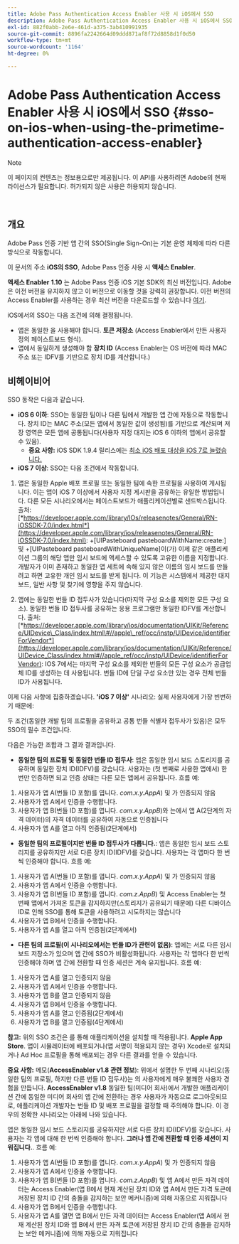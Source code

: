 ```yaml
---
title: Adobe Pass Authentication Access Enabler 사용 시 iOS에서 SSO
description: Adobe Pass Authentication Access Enabler 사용 시 iOS에서 SSO
exl-id: 882f0abb-2e6e-461d-a375-3ab410991935
source-git-commit: 8896fa2242664d09ddd871af8f72d8858d1f0d50
workflow-type: tm+mt
source-wordcount: '1164'
ht-degree: 0%

---
```


# Adobe Pass Authentication Access Enabler 사용 시 iOS에서 SSO {#sso-on-ios-when-using-the-primetime-authentication-access-enabler}

>[!NOTE]
>
>이 페이지의 컨텐츠는 정보용으로만 제공됩니다. 이 API를 사용하려면 Adobe의 현재 라이선스가 필요합니다. 허가되지 않은 사용은 허용되지 않습니다.

</br>

## 개요

Adobe Pass 인증 기반 앱 간의 SSO(Single Sign-On)는 기본 운영 체제에 따라 다른 방식으로 작동합니다.

이 문서의 주소 **iOS의 SSO**, Adobe Pass 인증 사용 시 **액세스 Enabler**.

**액세스 Enabler** **1.10** 는 Adobe Pass 인증 iOS 기본 SDK의 최신 버전입니다. Adobe은 이전 버전을 유지하지 않고 이 버전으로 이동할 것을 강력히 권장합니다. 이전 버전의 Access Enabler를 사용하는 경우 최신 버전을 다운로드할 수 있습니다 [여기](https://tve.zendesk.com/hc/en-us/articles/204963209-iOS-Native-AccessEnabler-Library).

iOS에서의 SSO는 다음 조건에 의해 결정됩니다.

- 앱은 동일한 을 사용해야 합니다. **토큰 저장소** (Access Enabler에서 만든 사용자 정의 페이스트보드 형식).
- 앱에서 동일하게 생성해야 함 **장치 ID** (Access Enabler는 OS 버전에 따라 MAC 주소 또는 IDFV를 기반으로 장치 ID를 계산합니다.)

## 비헤이비어

SSO 동작은 다음과 같습니다.

- **iOS 6 이하**: SSO는 동일한 팀이나 다른 팀에서 개발한 앱 간에 자동으로 작동합니다. 장치 ID는 MAC 주소(모든 앱에서 동일한 값이 생성됨)를 기반으로 계산되며 저장 영역은 모든 앱에 공통됩니다(사용자 지정 대지는 iOS 6 이하의 앱에서 공유할 수 있음).
   - **중요 사항:** iOS SDK 1.9.4 릴리스에는 [최소 iOS 배포 대상을 iOS 7로 늘렸습니다.](https://tve.zendesk.com/hc/en-us/articles/204963209-iOS-Native-AccessEnabler-Library)
- **iOS 7 이상**: SSO는 다음 조건에서 작동합니다.

1. 앱은 동일한 Apple 배포 프로필 또는 동일한 팀에 속한 프로필을 사용하여 게시됩니다. 이는 앱이 iOS 7 이상에서 사용자 지정 게시판을 공유하는 유일한 방법입니다. 다른 모든 시나리오에서는 페이스트보드가 애플리케이션별로 샌드박스됩니다. 출처: [*https://developer.apple.com/library/IOs/releasenotes/General/RN-iOSSDK-7.0/index.html*](https://developer.apple.com/library/ios/releasenotes/General/RN-iOSSDK-7.0/index.html): \+\[UIPasteboard pasteboardWithName:create:\] 및 +\[UIPasteboard pasteboardWithUniqueName\]이(가) 이제 같은 애플리케이션 그룹의 해당 앱만 임시 보드에 액세스할 수 있도록 고유한 이름을 지정합니다. 개발자가 이미 존재하고 동일한 앱 세트에 속해 있지 않은 이름의 임시 보드를 만들려고 하면 고유한 개인 임시 보드를 받게 됩니다. 이 기능은 시스템에서 제공한 대지보드, 일반 사항 및 찾기에 영향을 주지 않습니다.

1. 앱에는 동일한 번들 ID 접두사가 있습니다(마지막 구성 요소를 제외한 모든 구성 요소). 동일한 번들 ID 접두사를 공유하는 응용 프로그램만 동일한 IDFV를 계산합니다. 출처: [*https://developer.apple.com/library/ios/documentation/UIKit/Reference/UIDevice\_Class/index.html\#//apple\_ref/occ/instp/UIDevice/identifierForVendor*](https://developer.apple.com/library/ios/documentation/UIKit/Reference/UIDevice_Class/index.html#//apple_ref/occ/instp/UIDevice/identifierForVendor): IOS 7에서는 마지막 구성 요소를 제외한 번들의 모든 구성 요소가 공급업체 ID를 생성하는 데 사용됩니다. 번들 ID에 단일 구성 요소만 있는 경우 전체 번들 ID가 사용됩니다.

이제 다음 사항에 집중하겠습니다. **&#39;iOS 7 이상&#39;** 시나리오: 실제 사용자에게 가장 빈번하기 때문에:

두 조건(동일한 개발 팀의 프로필을 공유하고 공통 번들 식별자 접두사가 있음)은 모두 SSO의 필수 조건입니다.

다음은 가능한 조합과 그 결과 결과입니다.

- **동일한 팀의 프로필 및 동일한 번들 ID 접두사**: 앱은 동일한 임시 보드 스토리지를 공유하며 동일한 장치 ID(IDFV)를 갖습니다. 사용자는 (첫 번째로 사용한 앱에서) 한 번만 인증하면 되고 인증 상태는 다른 모든 앱에서 공유됩니다. 흐름 예:

1. 사용자가 앱 A(번들 ID 포함)를 엽니다. *com.x.y.AppA*) 및 가 인증되지 않음
1. 사용자가 앱 A에서 인증을 수행합니다.
1. 사용자가 앱 B(번들 ID 포함)를 엽니다. *com.x.y.AppB*)와 는에서 앱 A(2단계의 자격 데이터)의 자격 데이터를 공유하여 자동으로 인증됩니다
1. 사용자가 앱 A를 열고 아직 인증됨(2단계에서)



- **동일한 팀의 프로필이지만 번들 ID 접두사가 다릅니다.**: 앱은 동일한 임시 보드 스토리지를 공유하지만 서로 다른 장치 ID(IDFV)를 갖습니다. 사용자는 각 앱마다 한 번씩 인증해야 합니다. 흐름 예:

1. 사용자가 앱 A(번들 ID 포함)를 엽니다. *com.x.y.AppA*) 및 가 인증되지 않음
1. 사용자가 앱 A에서 인증을 수행합니다.
1. 사용자가 앱 B(번들 ID 포함)를 엽니다. *com.z.AppB*) 및 Access Enabler는 첫 번째 앱에서 가져온 토큰을 감지하지만(스토리지가 공유되기 때문에) 다른 디바이스 ID로 인해 SSO를 통해 토큰을 사용하려고 시도하지는 않습니다
1. 사용자가 앱 B에서 인증을 수행합니다.
1. 사용자가 앱 A를 열고 아직 인증됨(2단계에서)



- **다른 팀의 프로필(이 시나리오에서는 번들 ID가 관련이 없음)**: 앱에는 서로 다른 임시 보드 저장소가 있으며 앱 간에 SSO가 비활성화됩니다. 사용자는 각 앱마다 한 번씩 인증해야 하며 앱 간에 전환할 때 인증 세션은 계속 유지됩니다. 흐름 예:


1. 사용자가 앱 A를 열고 인증되지 않음
1. 사용자가 앱 A에서 인증을 수행합니다.
1. 사용자가 앱 B를 열고 인증되지 않음
1. 사용자가 앱 B에서 인증을 수행합니다.
1. 사용자가 앱 A를 열고 인증됨(2단계에서)
1. 사용자가 앱 B를 열고 인증됨(4단계에서)

**참고:** 위의 SSO 조건은 를 통해 애플리케이션을 설치할 때 적용됩니다. **Apple App Store**. 앱이 시뮬레이터에 배포되거나(앱 서명이 적용되지 않는 경우) Xcode로 설치되거나 Ad Hoc 프로필을 통해 배포되는 경우 다른 결과를 얻을 수 있습니다.

**중요 사항:** 메모(**AccessEnabler v1.8 관련 정보**): 위에서 설명한 두 번째 시나리오(동일한 팀의 프로필, 하지만 다른 번들 ID 접두사)는 의 사용자에게 매우 불쾌한 사용자 경험을 만듭니다. **AccessEnabler v1.8** 동일한 팀(미디어 회사)에서 개발한 애플리케이션 간에 동일한 미디어 회사의 앱 간에 전환하는 경우 사용자가 자동으로 로그아웃되므로, 애플리케이션 개발자는 번들 ID 및 배포 프로필을 결정할 때 주의해야 합니다. 이 경우의 정확한 시나리오는 아래에 나와 있습니다.

앱은 동일한 임시 보드 스토리지를 공유하지만 서로 다른 장치 ID(IDFV)를 갖습니다. 사용자는 각 앱에 대해 한 번씩 인증해야 합니다. **그러나 앱 간에 전환할 때 인증 세션이 지워집니다.**. 흐름 예:

1. 사용자가 앱 A(번들 ID 포함)를 엽니다. *com.x.y.AppA*) 및 가 인증되지 않음
1. 사용자가 앱 A에서 인증을 수행합니다.
1. 사용자가 앱 B(번들 ID 포함)를 엽니다. *com.z.AppB*) 및 앱 A에서 만든 자격 데이터는 Access Enabler(앱 B에서 현재 계산된 장치 ID와 앱 A에서 만든 자격 토큰에 저장된 장치 ID 간의 충돌을 감지하는 보안 메커니즘)에 의해 자동으로 지워집니다
1. 사용자가 앱 B에서 인증을 수행합니다.
1. 사용자가 앱 A를 열면 앱 B에서 만든 자격 데이터는 Access Enabler(앱 A에서 현재 계산된 장치 ID와 앱 B에서 만든 자격 토큰에 저장된 장치 ID 간의 충돌을 감지하는 보안 메커니즘)에 의해 자동으로 지워집니다
